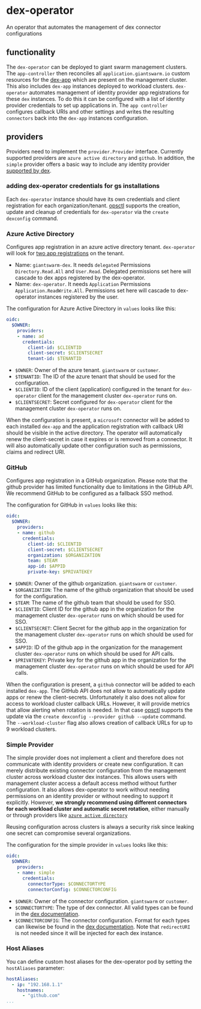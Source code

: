 # dex-operator

An operator that automates the management of dex connector configurations

## functionality

The `dex-operator` can be deployed to giant swarm management clusters.
The `app-controller` then reconciles all `application.giantswarm.io` custom resources for the [dex-app](https://github.com/giantswarm/dex-app) which are present on the management cluster.
This also includes `dex-app` instances deployed to workload clusters.
`dex-operator` automates management of identity provider app registrations for these `dex` instances.
To do this it can be configured with a list of identity provider credentials to set up applications in.
The `app controller` configures callback URIs and other settings and writes the resulting `connectors` back into the `dex-app` instances configuration.

## providers

Providers need to implement the `provider.Provider` interface.
Currently supported providers are `azure active directory` and `github`.
In addition, the `simple` provider offers a basic way to include any identity provider [supported by dex](https://dexidp.io/docs/connectors/).

### adding dex-operator credentials for gs installations

Each `dex-operator` instance should have its own credentials and client registration for each organization/tenant.
[opsctl](https://github.com/giantswarm/opsctl) supports the creation, update and cleanup of credentials for `dex-operator` via the `create dexconfig` command.

### Azure Active Directory

Configures app registration in an azure active directory tenant.
`dex-operator` will look for [two app registrations](https://learn.microsoft.com/en-us/azure/active-directory/develop/quickstart-register-app) on the tenant.

- Name: `giantswarm-dex`. It needs `delegated` Permissions `Directory.Read.All` and `User.Read`. Delegated permissions set here will cascade to dex apps registered by the dex-operator.
- Name: `dex-operator`. It needs `Application` Permissions `Application.ReadWrite.All`. Permissions set here will cascade to dex-operator instances registered by the user.


The configuration for Azure Active Directory in  `values` looks like this:
```yaml
oidc:
  $OWNER:
    providers:
    - name: ad
      credentials:
        client-id: $CLIENTID
        client-secret: $CLIENTSECRET
        tenant-id: $TENANTID
```
- `$OWNER`: Owner of the azure tenant. `giantswarm` or `customer`.
- `$TENANTID`: The ID of the azure tenant that should be used for the configuration.
- `$CLIENTID`: ID of the client (application) configured in the tenant for `dex-operator` client for the management cluster `dex-operator` runs on.
- `$CLIENTSECRET`: Secret configured for `dex-operator` client for the management cluster `dex-operator` runs on.

When the configuration is present, a `microsoft` connector will be added to each installed `dex-app` and the application registration with callback URI should be visible in the active directory.
The operator will automatically renew the client-secret in case it expires or is removed from a connector.
It will also automatically update other configuration such as permissions, claims and redirect URI.

### GitHub

Configures app registration in a GitHub organization.
Please note that the github provider has limited functionality due to limitations in the GitHub API.
We recommend GitHub to be configured as a fallback SSO method.


The configuration for GitHub in  `values` looks like this:
```yaml
oidc:
  $OWNER:
    providers:
    - name: github
      credentials:
        client-id: $CLIENTID
        client-secret: $CLIENTSECRET
        organization: $ORGANIZATION
        team: $TEAM
        app-id: $APPID
        private-key: $PRIVATEKEY
```
- `$OWNER`: Owner of the github organization. `giantswarm` or `customer`.
- `$ORGANIZATION`: The name of the github organization that should be used for the configuration.
- `$TEAM`: The name of the github team that should be used for SSO.
- `$CLIENTID`: Client ID for the github app in the organization for the management cluster `dex-operator` runs on which should be used for SSO.
- `$CLIENTSECRET`: Client Secret for the github app in the organization for the management cluster `dex-operator` runs on which should be used for SSO.
- `$APPID`: ID of the github app in the organization for the management cluster `dex-operator` runs on which should be used for API calls.
- `$PRIVATEKEY`: Private key for the github app in the organization for the management cluster `dex-operator` runs on which should be used for API calls.


When the configuration is present, a `github` connector will be added to each installed `dex-app`.
The GitHub API does not allow to automatically update apps or renew the client-secrets.
Unfortunately it also does not allow for access to workload cluster callback URLs.
However, it will provide metrics that allow alerting when rotation is needed.
In that case [opsctl](https://github.com/giantswarm/opsctl) supports the update via the `create dexconfig --provider github --update` command.
The `--workload-cluster` flag also allows creation of callback URLs for up to 9 workload clusters.

### Simple Provider

The simple provider does not implement a client and therefore does not communicate with identity providers or create new configuration.
It can merely distribute existing connector configuration from the management cluster across workload cluster dex instances.
This allows users with management cluster access a default access method without further configuration.
It also allows dex-operator to work without needing permissions on an identity provider or without needing to support it explicitly.
However, __we strongly recommend using different connectors for each workload cluster and automatic secret rotation__, either manually or through providers like [`azure active directory`](#azure-active-directory)

Reusing configuration across clusters is always a security risk since leaking one secret can compromise several organizations.

The configuration for the simple provider in  `values` looks like this:
```yaml
oidc:
  $OWNER:
    providers:
    - name: simple
      credentials:
        connectorType: $CONNECTORTYPE
        connectorConfig: $CONNECTORCONFIG
```

- `$OWNER`: Owner of the connector configuration. `giantswarm` or `customer`.
- `$CONNECTORTYPE`: The type of dex connector. All valid types can be found in the [dex documentation](https://dexidp.io/docs/connectors/).
- `$CONNECTORCONFIG`: The connector configuration. Format for each types can likewise be found in the [dex documentation](https://dexidp.io/docs/connectors/). Note that `redirectURI` is not needed since it will be injected for each dex instance.

### Host Aliases

You can define custom host aliases for the dex-operator pod by setting the `hostAliases` parameter:

```yaml
hostAliases:
  - ip: "192.168.1.1"
    hostnames:
      - "github.com"
...
```
